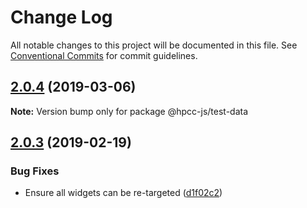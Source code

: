 # Change Log

All notable changes to this project will be documented in this file.
See [Conventional Commits](https://conventionalcommits.org) for commit guidelines.

## [2.0.4](https://github.com/GordonSmith/Visualization/compare/@hpcc-js/test-data@2.0.3...@hpcc-js/test-data@2.0.4) (2019-03-06)

**Note:** Version bump only for package @hpcc-js/test-data






## [2.0.3](https://github.com/GordonSmith/Visualization/compare/@hpcc-js/test-data@2.0.2...@hpcc-js/test-data@2.0.3) (2019-02-19)


### Bug Fixes

* Ensure all widgets can be re-targeted ([d1f02c2](https://github.com/GordonSmith/Visualization/commit/d1f02c2))
